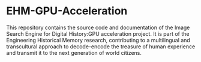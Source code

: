 # EHM-GPU-Acceleration
This repository contains the source code and documentation of the Image Search Engine for Digital History:GPU acceleration project. It is part of the Engineering Historical Memory research, contributing to a multilingual and transcultural approach to decode-encode the treasure of human experience and transmit it to the next generation of world citizens.
